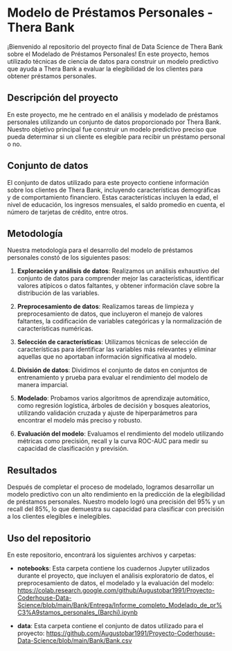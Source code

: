 # Modelo de Préstamos Personales - Thera Bank

¡Bienvenido al repositorio del proyecto final de Data Science de Thera Bank sobre el Modelado de Préstamos Personales! En este proyecto, hemos utilizado técnicas de ciencia de datos para construir un modelo predictivo que ayuda a Thera Bank a evaluar la elegibilidad de los clientes para obtener préstamos personales.

## Descripción del proyecto

En este proyecto, me he centrado en el análisis y modelado de préstamos personales utilizando un conjunto de datos proporcionado por Thera Bank. Nuestro objetivo principal fue construir un modelo predictivo preciso que pueda determinar si un cliente es elegible para recibir un préstamo personal o no.

## Conjunto de datos

El conjunto de datos utilizado para este proyecto contiene información sobre los clientes de Thera Bank, incluyendo características demográficas y de comportamiento financiero. Estas características incluyen la edad, el nivel de educación, los ingresos mensuales, el saldo promedio en cuenta, el número de tarjetas de crédito, entre otros.

## Metodología

Nuestra metodología para el desarrollo del modelo de préstamos personales constó de los siguientes pasos:

1. **Exploración y análisis de datos**: Realizamos un análisis exhaustivo del conjunto de datos para comprender mejor las características, identificar valores atípicos o datos faltantes, y obtener información clave sobre la distribución de las variables.

2. **Preprocesamiento de datos**: Realizamos tareas de limpieza y preprocesamiento de datos, que incluyeron el manejo de valores faltantes, la codificación de variables categóricas y la normalización de características numéricas.

3. **Selección de características**: Utilizamos técnicas de selección de características para identificar las variables más relevantes y eliminar aquellas que no aportaban información significativa al modelo.

4. **División de datos**: Dividimos el conjunto de datos en conjuntos de entrenamiento y prueba para evaluar el rendimiento del modelo de manera imparcial.

5. **Modelado**: Probamos varios algoritmos de aprendizaje automático, como regresión logística, árboles de decisión y bosques aleatorios, utilizando validación cruzada y ajuste de hiperparámetros para encontrar el modelo más preciso y robusto.

6. **Evaluación del modelo**: Evaluamos el rendimiento del modelo utilizando métricas como precisión, recall y la curva ROC-AUC para medir su capacidad de clasificación y previsión.

## Resultados

Después de completar el proceso de modelado, logramos desarrollar un modelo predictivo con un alto rendimiento en la predicción de la elegibilidad de préstamos personales. Nuestro modelo logró una precisión del 95% y un recall del 85%, lo que demuestra su capacidad para clasificar con precisión a los clientes elegibles e inelegibles.

## Uso del repositorio

En este repositorio, encontrará los siguientes archivos y carpetas:

- **notebooks**: Esta carpeta contiene los cuadernos Jupyter utilizados durante el proyecto, que incluyen el análisis exploratorio de datos, el preprocesamiento de datos, el modelado y la evaluación del modelo: https://colab.research.google.com/github/Augustobar1991/Proyecto-Coderhouse-Data-Science/blob/main/Bank/Entrega/Informe_completo_Modelado_de_pr%C3%A9stamos_personales_(Barchi).ipynb

- **data**: Esta carpeta contiene el conjunto de datos utilizado para el proyecto: https://github.com/Augustobar1991/Proyecto-Coderhouse-Data-Science/blob/main/Bank/Bank.csv

